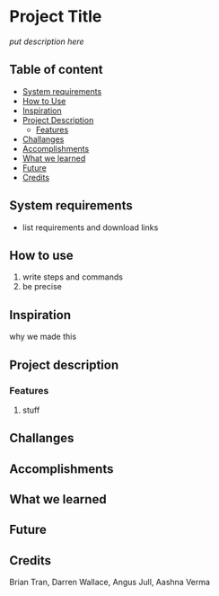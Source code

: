 # Project Title
_put description here_

## Table of content
- [System requirements](#system-requirements)
- [How to Use](#how-to-use)  
- [Inspiration](#inspiration)
- [Project Description](#project-description) 
  - [Features](#features) 
- [Challanges](#challanges)
- [Accomplishments](#accomplishments)
- [What we learned](#what-we-learned)
- [Future](#future)
- [Credits](#credits)

## System requirements
- list requirements and download links

## How to use
1. write steps and commands 
2. be precise

## Inspiration
why we made this

## Project description

### Features
1. stuff

## Challanges

## Accomplishments

## What we learned

## Future

## Credits
Brian Tran, Darren Wallace, Angus Jull, Aashna Verma 
